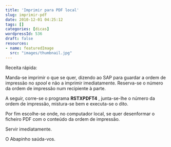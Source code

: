 ```yaml
---
title: 'Imprimir para PDF local'
slug: imprimir-pdf
date: 2010-12-01 04:25:12
tags: []
categories: [dicas]
wordpressId: 536
draft: false
resources:
- name: featuredImage
  src: "images/thumbnail.jpg"
---
```

Receita rápida:

Manda-se imprimir o que se quer, dizendo ao SAP para guardar a ordem de impressão no _spool_ e não a imprimir imediatamente. Reserva-se o número da ordem de impressão num recipiente à parte.

A seguir, corre-se o programa **RSTXPDFT4** , junta-se-lhe o número da ordem de impressão, mistura-se bem e executa-se o dito.

Por fim escolhe-se onde, no computador local, se quer desenformar o ficheiro PDF com o conteúdo da ordem de impressão.

Servir imediatamente.

O Abapinho saúda-vos.
